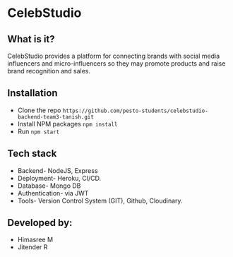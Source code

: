 

# CelebStudio
## What is it?
CelebStudio provides  a  platform  for  connecting  brands  with  social  media  influencers and  micro-influencers
so  they  may  promote  products  and  raise  brand  recognition and sales.
## Installation
- Clone the repo
`https://github.com/pesto-students/celebstudio-backend-team3-tanish.git`
- Install NPM packages `npm install`
- Run `npm start`

## Tech stack
- Backend- NodeJS, Express
- Deployment- Heroku, CI/CD.
- Database- Mongo DB
- Authentication- via JWT 
- Tools- Version Control System (GIT), Github, Cloudinary.
## Developed by:
- Himasree M
- Jitender R
